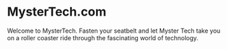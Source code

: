 # MysterTech.com
Welcome to MysterTech. Fasten your seatbelt and let Myster Tech take you on a roller coaster ride through the fascinating world of technology.
